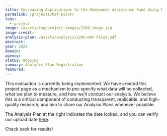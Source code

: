 ```yaml
---
title: Increasing Applications to the Homeowner Assistance Fund Using Mailers - Pilot
permalink: /projects/haf-pilot/
tags: 
  - project
image: /assets/img/project-images/2206-image.jpg
image-credit:  
analysis-plan: /assets/analysis/2206-HAF-Pilot.pdf
abstract: 
year: 2023 
domain: 
agency: 
status: Ongoing
summary: Analysis Plan Registration
featured: 
---
```

This evaluation is currently being implemented. We have created this project page as a mechanism to pre-specify what data will be collected, what we plan to measure, and how we’ll conduct our analysis. We believe this is a critical component of conducting transparent, replicable, and high-quality research; and aim to share our Analysis Plans whenever possible.

The Analysis Plan at the right indicates the date locked, and you can verify our upload date <a class="usa-link usa-link--external" href="https://github.com/gsa-oes/office-of-evaluation-sciences/commits/master/assets/analysis/2206-HAF-Pilot.pdf">here</a>. 

Check back for results!
